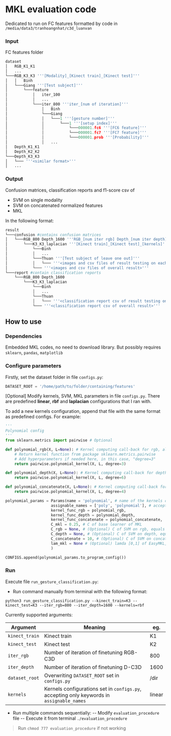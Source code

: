 # MKL evaluation code
Dedicated to run on FC features formatted by code in `/media/data3/tranhoangnhat/c3d_luanvan`
### Input
FC features folder
```python
dataset
│	RGB_K1_K1
│	...
└───RGB_K3_K3 '''[Modality]_[Kinect train]_[Kinect test]'''
│	│	Binh
│	└───Giang '''[Test subject]'''
│		└───feature
│			│	iter_100
│			│	...
│			└───iter_800 '''iter_[num of iteration]'''
│				│	Binh
│				└───Giang
│				│	└───1 '''[gesture number]'''
│				│		└───1 '''[setup index]'''
│				│			└───000001.fc6 '''[FC6 feature]'''
│				│			└───000001.fc7 '''[FC7 feature]'''
│				│			└───000001.prob '''[Probability]'''
│				│	...
│	Depth_K1_K1
│	Depth_K2_K2   
└───Depth_K3_K3
│	└─── '''<similar format>'''
│	...
```
### Output

Confusion matrices, classification reports and f1-score csv of
- SVM on single modality
- SVM on concatenated normalized features
- MKL

In the following format:
```python
result
└───confusion #contains confusion matrices
│	└───RGB_800 Depth_1600 '''RGB_[num iter rgb] Depth_[num iter depth]'''
│		└───K3_K3_laplacian '''[Kinect train]_[Kinect test]_[kernels]'''
│			└───Binh
│			│	...
│			└───Thuan '''[Test subject of leave one out]'''
│			│	└─── '''<images and csv files of result testing on each subject>'''
│			└─── '''<images and csv files of overall result>'''
└───report #contain classification reports
	└───RGB_800 Depth_1600
		└───K3_K3_laplacian
			└───Binh
			│	...
			└───Thuan
			│	└─── '''<classification report csv of result testing on each subject>'''
			└─── '''<classification report csv of overall result>'''
```
## How to use
### Dependencies
Embedded MKL codes, no need to download library. But possibly requires `sklearn`, `pandas`, `matplotlib`
### Configure parameters
Firstly, set the dataset folder in file `configs.py`:
```python
DATASET_ROOT = '/home/path/to/folder/containing/features'
```
[Optional] Modify kernels, SVM, MKL parameters in file `configs.py`. There are predefined **linear**, **rbf** and **laplacian** configurations that I ran with.

To add a new kernels configuration, append that file with the same format as predefined configs. For example:
```python
'''
Polynomial config
'''
from sklearn.metrics import pairwise # Optional

def polynomial_rgb(X, L=None): # Kernel computing call-back for rgb, always with these input params
	# Return kernel function from package sklearn.metrics.pairwise
	# Add hyperparameters if needed here, in this case, "degree=3"
	return pairwise.polynomial_kernel(X, L, degree=3)

def polynomial_depth(X, L=None): # Kernel computing call-back for depth
	return pairwise.polynomial_kernel(X, L, degree=6)

def polynomial_concatenate(X, L=None): # Kernel computing call-back for concatenated features
	return pairwise.polynomial_kernel(X, L, degree=4)

polynomial_params = Params(name = 'polynomial', # name of the kernels configuration
					assignable_names = ['poly', 'polynomial'], # accepted names when you run command, eg: --kernels=poly
					kernel_func_rgb = polynomial_rgb,
					kernel_func_depth = polynomial_depth,
					kernel_func_concatenate = polynomial_concatenate,
					C_mkl = 0.25, # C of base learner of MKL
					C_rgb = None, # (Optional) C of SVM on rgb, equals C_mkl if None
					C_depth = None, # (Optional) C of SVM on depth, equals C_mkl if None
					C_concatenate = 10, # (Optional) C of SVM on concatenated features, equals C_mkl if None
					lam_mkl = None # (Optional) lamda [0,1] of EasyMKL, 0.0 if None
					)

CONFIGS.append(polynomial_params.to_program_config())
```
### Run
Execute file `run_gesture_classification.py`:
- Run command manually from terminal with the following format:

`python3 run_gesture_classification.py --kinect_train=K3 --kinect_test=K3 --iter_rgb=800 --iter_depth=1600 --kernels=rbf`

Currently supported arguments:

| Argument | Meaning | eg. |
| --- | --- | --- |
| `kinect_train` | Kinect train | K1 |
| `kinect_test` | Kinect test | K2 |
| `iter_rgb` | Number of iteration of finetuning RGB-C3D| 800 |
| `iter_depth` | Number of iteration of finetuning D-C3D| 1600 |
| `dataset_root` | Overwriting `DATASET_ROOT` set in `configs.py` | \/dir |
| `kernels` | Kernels configurations set in `configs.py`, accepting only keywords in `assignable_names` | linear |


- Run multiple commands sequentially:
-- Modify `evaluation_procedure` file
-- Execute it from terminal `./evaluation_procedure`
> Run `chmod 777 evaluation_procedure` if not working
